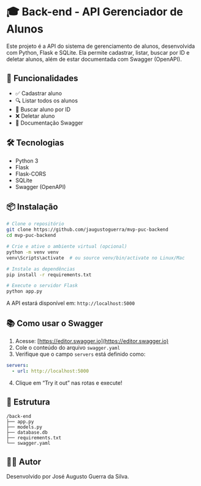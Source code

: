 # 🎓 Back-end - API Gerenciador de Alunos

Este projeto é a API do sistema de gerenciamento de alunos, desenvolvida com Python, Flask e SQLite. Ela permite cadastrar, listar, buscar por ID e deletar alunos, além de estar documentada com Swagger (OpenAPI).

## 🚀 Funcionalidades

- ✅ Cadastrar aluno
- 🔍 Listar todos os alunos
- 🔎 Buscar aluno por ID
- ❌ Deletar aluno
- 📑 Documentação Swagger

## 🛠️ Tecnologias

- Python 3
- Flask
- Flask-CORS
- SQLite
- Swagger (OpenAPI)

## 📦 Instalação

```bash
# Clone o repositório
git clone https://github.com/jaugustoguerra/mvp-puc-backend
cd mvp-puc-backend

# Crie e ative o ambiente virtual (opcional)
python -m venv venv
venv\Scripts\activate  # ou source venv/bin/activate no Linux/Mac

# Instale as dependências
pip install -r requirements.txt

# Execute o servidor Flask
python app.py
```

A API estará disponível em: `http://localhost:5000`

## 📚 Como usar o Swagger

1. Acesse: [https://editor.swagger.io](https://editor.swagger.io)
2. Cole o conteúdo do arquivo `swagger.yaml`
3. Verifique que o campo `servers` está definido como:
```yaml
servers:
  - url: http://localhost:5000
```
4. Clique em “Try it out” nas rotas e execute!

## 📂 Estrutura

```
/back-end
├── app.py
├── models.py
├── database.db
├── requirements.txt
└── swagger.yaml
```

## 👨‍💻 Autor

Desenvolvido por José Augusto Guerra da Silva.
